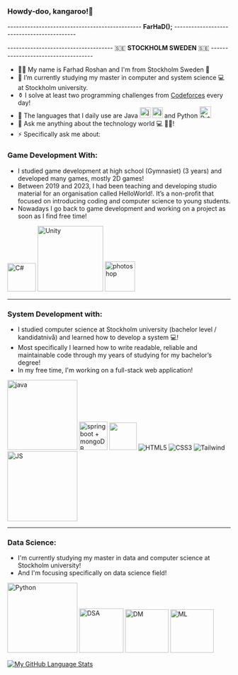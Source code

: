 ### Howdy-doo, kangaroo!👋
----------------------------------------------- **FarHaD();** -------------------------------------------

------------------------------------- 🇸🇪 **STOCKHOLM SWEDEN** :sweden: ------------------------------------
- 👨‍💻 My name is Farhad Roshan and I'm from Stockholm Sweden 🌅
- 🔭 I’m currently studying my master in computer and system science 💻 at Stockholm university.
- ⚱ I solve at least two programming challenges from <a href="https://codeforces.com/problemset/" target="_blank">Codeforces</a> every day!
- 🧨 The languages that I daily use are Java <img src="https://icons.iconarchive.com/icons/dakirby309/simply-styled/128/Java-icon.png" width="24" height="24" alt="javaicon"> <img width="24" src="https://icons.iconarchive.com/icons/kzzu/i-love-you/128/Coffee-brown-icon.png" alt="javacup">
and Python <img src="https://icons.iconarchive.com/icons/cornmanthe3rd/plex/128/Other-python-icon.png" alt="PythonIcon" width="26" height=auto>
- 💬 Ask me anything about the technology world 💻 📱🔆!
- ⚡ Specifically ask me about:

### Game Development With:
* I studied game development at high school (Gymnasiet) (3 years) and developed many games, mostly 2D games!
* Between 2019 and 2023, I had been teaching and developing studio material for an organisation called HelloWorld!. It’s a non-profit that focused on introducing coding and computer science to young students.
* Nowadays I go back to game development and working on a project as soon as I find free time!
  
<img src="https://img.icons8.com/?size=1x&id=55251&format=png" width="64" alt="C#"> <img src="https://www.vectorlogo.zone/logos/unity3d/unity3d-ar21.svg" width="148" alt="Unity">
<img src="https://img.icons8.com/?size=1x&id=dwfuFrQfNSOo&format=png" alt="photoshop" width="68" >
<hr/>

### System Development with: 
* I studied computer science at Stockholm university (bachelor level / kandidatnivå) and learned how to develop a system 💻!
* Most specifically I learned how to write readable, reliable and maintainable code through my years of studying for my bachelor’s degree!
* In my free time, I'm working on a full-stack web application!

<img src="https://www.vectorlogo.zone/logos/java/java-ar21.svg" alt="java" width="158"> <img src="https://img.icons8.com/?size=50&id=90519&format=png" alt="spring boot + mongoDB" width="64"> <img src="https://www.vectorlogo.zone/logos/mongodb/mongodb-icon.svg" width="62"> <img src="https://www.vectorlogo.zone/logos/w3_html5/w3_html5-icon.svg" alt="HTML5"> <img src="https://www.vectorlogo.zone/logos/w3_css/w3_css-icon.svg" alt="CSS3"> <img src="https://www.vectorlogo.zone/logos/tailwindcss/tailwindcss-icon.svg" alt="Tailwind"> <img src="https://www.vectorlogo.zone/logos/javascript/javascript-ar21.svg" width="158" alt="JS">
<hr/>

### Data Science:
* I'm currently studying my master in data and computer science at Stockholm university! 
* And I'm focusing specifically on data science field!

<img src="https://www.vectorlogo.zone/logos/python/python-ar21.svg" width="158" alt="Python"> <img src="https://www.learnsimpli.com/wp-content/uploads/2021/05/Data-structure-and-algorithms.png" width="100" alt="DSA"> <img src="https://static.thenounproject.com/png/3929129-200.png" width="98" alt="DM"> <img src="https://cdn.iconscout.com/icon/premium/png-256-thumb/machine-learning-2442283-2028132.png" width="98" alt="ML"> 

[![My GitHub Language Stats](https://github-readme-stats.vercel.app/api/top-langs/?username=Darknight47&langs_count=5&theme=tokyonight)]()


<!--👢
**Darknight47/Darknight47** is a ✨ _special_ ✨ repository because its `README.md` (this file) appears on your GitHub profile.

Here are some ideas to get you started:

- 🔭 I’m currently working on ...
- 🌱 I’m currently learning ...
- 👯 I’m looking to collaborate on ...
- 🤔 I’m looking for help with ...
- 💬 Ask me about ...
- 📫 How to reach me: ...
- 😄 Pronouns: ...
- ⚡ Fun fact: ...
-->
